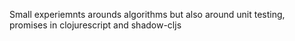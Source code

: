 Small experiemnts arounds algorithms but also around unit testing, promises in clojurescript and shadow-cljs

